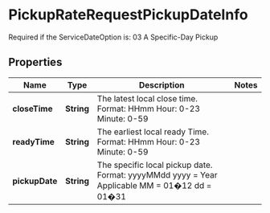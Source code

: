 

# PickupRateRequestPickupDateInfo

Required if the ServiceDateOption is:  03 A Specific-Day Pickup

## Properties

| Name | Type | Description | Notes |
|------------ | ------------- | ------------- | -------------|
|**closeTime** | **String** | The latest local close time. Format: HHmm Hour: 0-23 Minute: 0-59 |  |
|**readyTime** | **String** | The earliest local ready Time. Format: HHmm Hour: 0-23 Minute: 0-59 |  |
|**pickupDate** | **String** | The specific local pickup date. Format: yyyyMMdd yyyy &#x3D; Year Applicable MM &#x3D; 01�12 dd &#x3D; 01�31 |  |



